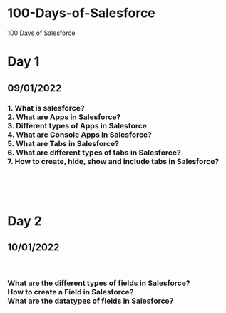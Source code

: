 # 100-Days-of-Salesforce
100 Days of Salesforce
<h1>Day 1</h1>
<h2> 09/01/2022</h2>
<h3>1. What is salesforce?<br>
2. What are Apps in Salesforce?<br>
3. Different types of Apps in Salesforce<br>
4. What are Console Apps in Salesforce?<br>
5. What are Tabs in Salesforce?<br>
6. What are different types of tabs in Salesforce?<br>
7. How to create, hide, show and include tabs in Salesforce?</h3><br>
<br>
<br>
<h1>Day 2</h1>
<h2> 10/01/2022</h2><br>
<h3>What are the different types of fields in Salesforce?<br>
How to create a Field in Salesforce?<br>
What are the datatypes of fields in Salesforce?</h3>
